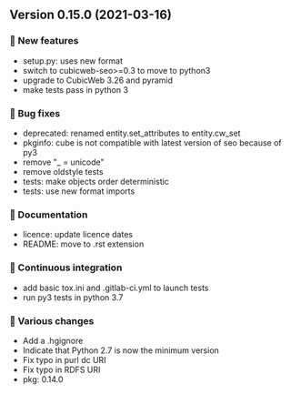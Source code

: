 ## Version 0.15.0 (2021-03-16)
### 🎉 New features

- setup.py: uses new format
- switch to cubicweb-seo>=0.3 to move to python3
- upgrade to CubicWeb 3.26 and pyramid
- make tests pass in python 3

### 👷 Bug fixes

- deprecated: renamed entity.set_attributes to entity.cw_set
- pkginfo: cube is not compatible with latest version of seo because of py3
- remove "_ = unicode"
- remove oldstyle tests
- tests: make objects order deterministic
- tests: use new format imports

### 📝 Documentation

- licence: update licence dates
- README: move to .rst extension

### 🤖 Continuous integration

- add basic tox.ini and .gitlab-ci.yml to launch tests
- run py3 tests in python 3.7

### 🤷 Various changes

- Add a .hgignore
- Indicate that Python 2.7 is now the minimum version
- Fix typo in purl dc URI
- Fix typo in RDFS URI
- pkg: 0.14.0
